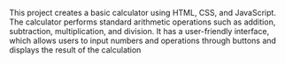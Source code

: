 This project creates a basic calculator using HTML, CSS, and JavaScript. The calculator performs standard arithmetic operations such as addition, subtraction, multiplication, and division. It has a user-friendly interface, which allows users to input numbers and operations through buttons and displays the result of the calculation

